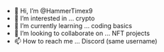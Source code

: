 - 👋 Hi, I’m @HammerTimex9
- 👀 I’m interested in ... crypto
- 🌱 I’m currently learning ... coding basics
- 💞️ I’m looking to collaborate on ... NFT projects
- 📫 How to reach me ... Discord (same username)

<!---
HammerTimex9/HammerTimex9 is a ✨ special ✨ repository because its `README.md` (this file) appears on your GitHub profile.
You can click the Preview link to take a look at your changes.
--->
